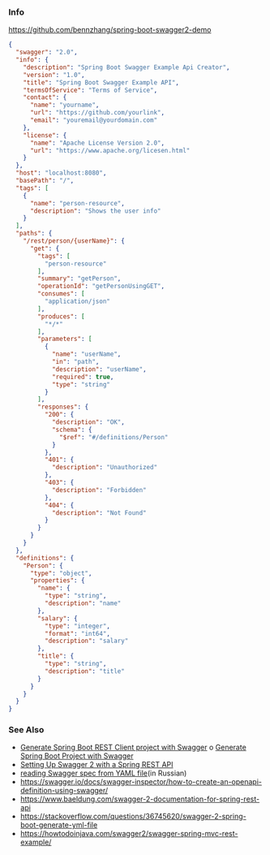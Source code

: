 
### Info
https://github.com/bennzhang/spring-boot-swagger2-demo

```json
{
  "swagger": "2.0",
  "info": {
    "description": "Spring Boot Swagger Example Api Creator",
    "version": "1.0",
    "title": "Spring Boot Swagger Example API",
    "termsOfService": "Terms of Service",
    "contact": {
      "name": "yourname",
      "url": "https://github.com/yourlink",
      "email": "youremail@yourdomain.com"
    },
    "license": {
      "name": "Apache License Version 2.0",
      "url": "https://www.apache.org/licesen.html"
    }
  },
  "host": "localhost:8080",
  "basePath": "/",
  "tags": [
    {
      "name": "person-resource",
      "description": "Shows the user info"
    }
  ],
  "paths": {
    "/rest/person/{userName}": {
      "get": {
        "tags": [
          "person-resource"
        ],
        "summary": "getPerson",
        "operationId": "getPersonUsingGET",
        "consumes": [
          "application/json"
        ],
        "produces": [
          "*/*"
        ],
        "parameters": [
          {
            "name": "userName",
            "in": "path",
            "description": "userName",
            "required": true,
            "type": "string"
          }
        ],
        "responses": {
          "200": {
            "description": "OK",
            "schema": {
              "$ref": "#/definitions/Person"
            }
          },
          "401": {
            "description": "Unauthorized"
          },
          "403": {
            "description": "Forbidden"
          },
          "404": {
            "description": "Not Found"
          }
        }
      }
    }
  },
  "definitions": {
    "Person": {
      "type": "object",
      "properties": {
        "name": {
          "type": "string",
          "description": "name"
        },
        "salary": {
          "type": "integer",
          "format": "int64",
          "description": "salary"
        },
        "title": {
          "type": "string",
          "description": "title"
        }
      }
    }
  }
}

```


### See Also

  * [Generate Spring Boot REST Client project with Swagger](https://www.baeldung.com/spring-boot-rest-client-swagger-codegen)
  o [Generate Spring Boot Project with Swagger]()
  * [Setting Up Swagger 2 with a Spring REST API](https://www.baeldung.com/swagger-2-documentation-for-spring-rest-api)
  * [reading Swagger spec from YAML file](https://qna.habr.com/q/1080992)(in Russian)
 * https://swagger.io/docs/swagger-inspector/how-to-create-an-openapi-definition-using-swagger/
 * https://www.baeldung.com/swagger-2-documentation-for-spring-rest-api
 * https://stackoverflow.com/questions/36745620/swagger-2-spring-boot-generate-yml-file
 * https://howtodoinjava.com/swagger2/swagger-spring-mvc-rest-example/